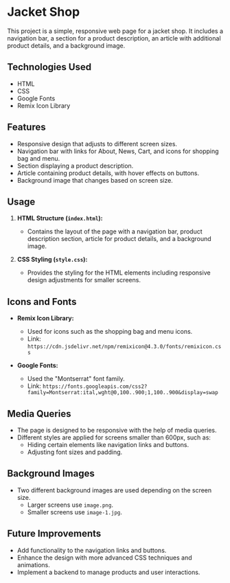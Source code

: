 # Jacket Shop

This project is a simple, responsive web page for a jacket shop. It includes a navigation bar, a section for a product description, an article with additional product details, and a background image.

## Technologies Used

- HTML
- CSS
- Google Fonts
- Remix Icon Library

## Features

- Responsive design that adjusts to different screen sizes.
- Navigation bar with links for About, News, Cart, and icons for shopping bag and menu.
- Section displaying a product description.
- Article containing product details, with hover effects on buttons.
- Background image that changes based on screen size.

  
## Usage

1. **HTML Structure (`index.html`):**
   - Contains the layout of the page with a navigation bar, product description section, article for product details, and a background image.

2. **CSS Styling (`style.css`):**
   - Provides the styling for the HTML elements including responsive design adjustments for smaller screens.

## Icons and Fonts

- **Remix Icon Library:** 
  - Used for icons such as the shopping bag and menu icons.
  - Link: `https://cdn.jsdelivr.net/npm/remixicon@4.3.0/fonts/remixicon.css`

- **Google Fonts:**
  - Used the "Montserrat" font family.
  - Link: `https://fonts.googleapis.com/css2?family=Montserrat:ital,wght@0,100..900;1,100..900&display=swap`

## Media Queries

- The page is designed to be responsive with the help of media queries.
- Different styles are applied for screens smaller than 600px, such as:
  - Hiding certain elements like navigation links and buttons.
  - Adjusting font sizes and padding.

## Background Images

- Two different background images are used depending on the screen size.
  - Larger screens use `image.png`.
  - Smaller screens use `image-1.jpg`.

## Future Improvements

- Add functionality to the navigation links and buttons.
- Enhance the design with more advanced CSS techniques and animations.
- Implement a backend to manage products and user interactions.



